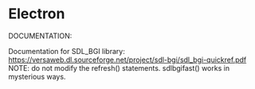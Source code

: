 # Electron

DOCUMENTATION:

Documentation for SDL_BGI library: https://versaweb.dl.sourceforge.net/project/sdl-bgi/sdl_bgi-quickref.pdf
NOTE: do not modify the refresh() statements. sdlbgifast() works in mysterious ways.
